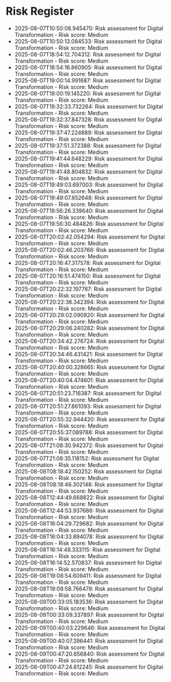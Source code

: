 # Risk Register

- 2025-08-07T10:50:08.945470: Risk assessment for Digital Transformation - Risk score: Medium
- 2025-08-07T10:50:13.084533: Risk assessment for Digital Transformation - Risk score: Medium
- 2025-08-07T18:54:12.704312: Risk assessment for Digital Transformation - Risk score: Medium
- 2025-08-07T18:54:16.860905: Risk assessment for Digital Transformation - Risk score: Medium
- 2025-08-07T19:00:14.991687: Risk assessment for Digital Transformation - Risk score: Medium
- 2025-08-07T19:00:19.145220: Risk assessment for Digital Transformation - Risk score: Medium
- 2025-08-07T19:32:33.732264: Risk assessment for Digital Transformation - Risk score: Medium
- 2025-08-07T19:32:37.847328: Risk assessment for Digital Transformation - Risk score: Medium
- 2025-08-07T19:37:47.224889: Risk assessment for Digital Transformation - Risk score: Medium
- 2025-08-07T19:37:51.372388: Risk assessment for Digital Transformation - Risk score: Medium
- 2025-08-07T19:41:44.648229: Risk assessment for Digital Transformation - Risk score: Medium
- 2025-08-07T19:41:48.804832: Risk assessment for Digital Transformation - Risk score: Medium
- 2025-08-07T19:49:03.697003: Risk assessment for Digital Transformation - Risk score: Medium
- 2025-08-07T19:49:07.852648: Risk assessment for Digital Transformation - Risk score: Medium
- 2025-08-07T19:56:26.339640: Risk assessment for Digital Transformation - Risk score: Medium
- 2025-08-07T19:56:30.484826: Risk assessment for Digital Transformation - Risk score: Medium
- 2025-08-07T20:02:42.054294: Risk assessment for Digital Transformation - Risk score: Medium
- 2025-08-07T20:02:46.203766: Risk assessment for Digital Transformation - Risk score: Medium
- 2025-08-07T20:16:47.317578: Risk assessment for Digital Transformation - Risk score: Medium
- 2025-08-07T20:16:51.474150: Risk assessment for Digital Transformation - Risk score: Medium
- 2025-08-07T20:22:32.197767: Risk assessment for Digital Transformation - Risk score: Medium
- 2025-08-07T20:22:36.342394: Risk assessment for Digital Transformation - Risk score: Medium
- 2025-08-07T20:29:02.090820: Risk assessment for Digital Transformation - Risk score: Medium
- 2025-08-07T20:29:06.240282: Risk assessment for Digital Transformation - Risk score: Medium
- 2025-08-07T20:34:42.276724: Risk assessment for Digital Transformation - Risk score: Medium
- 2025-08-07T20:34:46.431421: Risk assessment for Digital Transformation - Risk score: Medium
- 2025-08-07T20:40:00.328665: Risk assessment for Digital Transformation - Risk score: Medium
- 2025-08-07T20:40:04.474601: Risk assessment for Digital Transformation - Risk score: Medium
- 2025-08-07T20:51:23.716387: Risk assessment for Digital Transformation - Risk score: Medium
- 2025-08-07T20:51:27.861093: Risk assessment for Digital Transformation - Risk score: Medium
- 2025-08-07T20:55:32.944420: Risk assessment for Digital Transformation - Risk score: Medium
- 2025-08-07T20:55:37.089788: Risk assessment for Digital Transformation - Risk score: Medium
- 2025-08-07T21:08:30.942372: Risk assessment for Digital Transformation - Risk score: Medium
- 2025-08-07T21:08:35.118152: Risk assessment for Digital Transformation - Risk score: Medium
- 2025-08-08T08:18:42.150252: Risk assessment for Digital Transformation - Risk score: Medium
- 2025-08-08T08:18:46.302148: Risk assessment for Digital Transformation - Risk score: Medium
- 2025-08-08T12:44:49.668822: Risk assessment for Digital Transformation - Risk score: Medium
- 2025-08-08T12:44:53.937686: Risk assessment for Digital Transformation - Risk score: Medium
- 2025-08-08T16:04:29.729682: Risk assessment for Digital Transformation - Risk score: Medium
- 2025-08-08T16:04:33.894078: Risk assessment for Digital Transformation - Risk score: Medium
- 2025-08-08T16:14:48.333115: Risk assessment for Digital Transformation - Risk score: Medium
- 2025-08-08T16:14:52.570837: Risk assessment for Digital Transformation - Risk score: Medium
- 2025-08-08T19:08:54.609411: Risk assessment for Digital Transformation - Risk score: Medium
- 2025-08-08T19:08:58.766478: Risk assessment for Digital Transformation - Risk score: Medium
- 2025-08-09T00:33:05.183536: Risk assessment for Digital Transformation - Risk score: Medium
- 2025-08-09T00:33:09.337897: Risk assessment for Digital Transformation - Risk score: Medium
- 2025-08-09T00:40:03.229646: Risk assessment for Digital Transformation - Risk score: Medium
- 2025-08-09T00:40:07.396441: Risk assessment for Digital Transformation - Risk score: Medium
- 2025-08-09T00:47:20.656840: Risk assessment for Digital Transformation - Risk score: Medium
- 2025-08-09T00:47:24.812245: Risk assessment for Digital Transformation - Risk score: Medium
